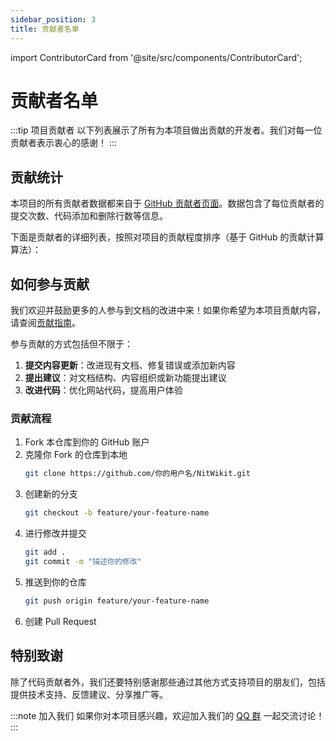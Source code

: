 ```yaml
---
sidebar_position: 3
title: 贡献者名单
---
```


import ContributorCard from '@site/src/components/ContributorCard';

# 贡献者名单

:::tip 项目贡献者
以下列表展示了所有为本项目做出贡献的开发者。我们对每一位贡献者表示衷心的感谢！
:::

## 贡献统计

本项目的所有贡献者数据都来自于 [GitHub 贡献者页面](https://github.com/8aka-Team/NitWikit/graphs/contributors)。数据包含了每位贡献者的提交次数、代码添加和删除行数等信息。

下面是贡献者的详细列表，按照对项目的贡献程度排序（基于 GitHub 的贡献计算算法）：

<ContributorCard repo="8aka-Team/NitWikit" />

## 如何参与贡献

我们欢迎并鼓励更多的人参与到文档的改进中来！如果你希望为本项目贡献内容，请查阅[贡献指南](https://github.com/8aka-Team/NitWikit/blob/main/CONTRIBUTING.md)。

参与贡献的方式包括但不限于：

1. **提交内容更新**：改进现有文档、修复错误或添加新内容
2. **提出建议**：对文档结构、内容组织或新功能提出建议
3. **改进代码**：优化网站代码，提高用户体验

### 贡献流程

1. Fork 本仓库到你的 GitHub 账户
2. 克隆你 Fork 的仓库到本地
   ```bash
   git clone https://github.com/你的用户名/NitWikit.git
   ```
3. 创建新的分支
   ```bash
   git checkout -b feature/your-feature-name
   ```
4. 进行修改并提交
   ```bash
   git add .
   git commit -m "描述你的修改"
   ```
5. 推送到你的仓库
   ```bash
   git push origin feature/your-feature-name
   ```
6. 创建 Pull Request

## 特别致谢

除了代码贡献者外，我们还要特别感谢那些通过其他方式支持项目的朋友们，包括提供技术支持、反馈建议、分享推广等。

:::note 加入我们
如果你对本项目感兴趣，欢迎加入我们的 [QQ 群](https://8aka.org/qq) 一起交流讨论！
::: 
